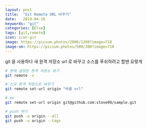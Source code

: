 ```yaml
---
layout: post
title:  "Git Remote URL 바꾸기"
date:   2019-04-16
keywords: "git"
categories: [Else]
tags: [git,remote]
icon: icon-git
image: https://picsum.photos/2000/1200?image=718
image-sm: https://picsum.photos/500/300?image=718
---
```


git 을 사용하다 새 원격 저장소 url 로 바꾸고 소스를 푸쉬하려고 할땐 요렇게

``` bash
# 현재 설정된 원격 저장소 보기
git remote -v

# 신규 원격 저장소로 바꾸기
git remote set-url origin "바꿀 url"

# ex
git remote set-url origin git@github.com:stove99/sample.git

# push 하기
git push -u origin --all
git push -u origin --tags
```
